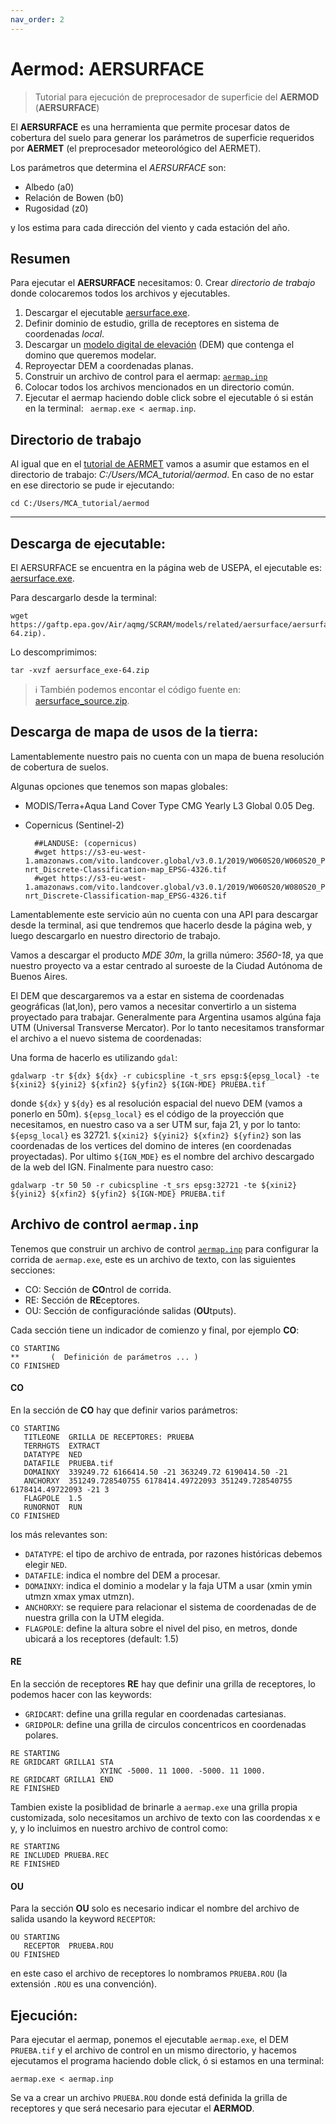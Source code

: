 ```yaml
---
nav_order: 2
---
```


# Aermod: AERSURFACE

> Tutorial para ejecución de preprocesador de superficie del **AERMOD** (**AERSURFACE**)

El **AERSURFACE** es una herramienta que permite procesar datos de cobertura del suelo para generar los parámetros de superficie requeridos por **AERMET** (el preprocesador meteorológico del AERMET).

Los parámetros que determina el *AERSURFACE* son:
- Albedo (a0)
- Relación de Bowen (b0) 
- Rugosidad (z0) 

y los estima para cada dirección del viento y cada estación del año.


## Resumen
Para ejecutar el **AERSURFACE** necesitamos:
0. Crear *directorio de trabajo* donde colocaremos todos los archivos y ejecutables.
1. Descargar el ejecutable [aersurface.exe](https://gaftp.epa.gov/Air/aqmg/SCRAM/models/related/aersurface/aersurface_exe-64.zip).
2. Definir dominio de estudio, grilla de receptores en sistema de coordenadas *local*.
3. Descargar un [modelo digital de elevación](https://www.ign.gob.ar/NuestrasActividades/Geodesia/ModeloDigitalElevaciones/Mapa) (DEM) que contenga el domino que queremos modelar.
4. Reproyectar DEM a coordenadas planas.
5. Construir un archivo de control para el aermap: [``aermap.inp``](archivos/aermod/aermap.inp)
6. Colocar todos los archivos mencionados en un directorio común.
7. Ejecutar el aermap haciendo doble click sobre el ejecutable ó si están en la terminal: `` aermap.exe < aermap.inp``.

## Directorio de trabajo
Al igual que en el [tutorial de AERMET](aermet.md) vamos a asumir que estamos en el directorio de trabajo: *C:/Users/MCA_tutorial/aermod*. En caso de no estar en ese directorio se pude ir ejecutando:

```shell
cd C:/Users/MCA_tutorial/aermod
```

---

## Descarga de ejecutable:

El AERSURFACE se encuentra en la página web de USEPA, el ejecutable es: [aersurface.exe](https://gaftp.epa.gov/Air/aqmg/SCRAM/models/related/aersurface/aersurface_exe-64.zip).

Para descargarlo desde la terminal:
```shell
wget https://gaftp.epa.gov/Air/aqmg/SCRAM/models/related/aersurface/aersurface_exe-64.zip).
```

Lo descomprimimos:
```shell
tar -xvzf aersurface_exe-64.zip
```

> :information_source: También podemos encontar el código fuente en: [aersurface_source.zip](https://gaftp.epa.gov/Air/aqmg/SCRAM/models/related/aersurface/aersurface_source.zip).


## Descarga de mapa de usos de la tierra:

Lamentablemente nuestro pais no cuenta con un mapa de buena resolución de cobertura de suelos. 

Algunas opciones que tenemos son mapas globales:
+ MODIS/Terra+Aqua Land Cover Type CMG Yearly L3 Global 0.05 Deg.
+ Copernicus (Sentinel-2)

        ##LANDUSE: (copernicus)
        #wget https://s3-eu-west-1.amazonaws.com/vito.landcover.global/v3.0.1/2019/W060S20/W060S20_PROBAV_LC100_global_v3.0.1_2019-nrt_Discrete-Classification-map_EPSG-4326.tif
        #wget https://s3-eu-west-1.amazonaws.com/vito.landcover.global/v3.0.1/2019/W060S20/W080S20_PROBAV_LC100_global_v3.0.1_2019-nrt_Discrete-Classification-map_EPSG-4326.tif


Lamentablemente este servicio aún no cuenta con una API para descargar desde la terminal, asi que tendremos que hacerlo desde la página web, y luego descargarlo en nuestro directorio de trabajo.

Vamos a descargar el producto *MDE 30m*, la grilla número: *3560-18*, ya que nuestro proyecto va a estar centrado al suroeste de la Ciudad Autónoma de Buenos Aires.

El DEM que descargaremos va a estar en sistema de coordenadas geográficas (lat,lon), pero vamos a necesitar convertirlo a un sistema proyectado para trabajar. Generalmente para Argentina usamos algúna faja UTM (Universal Transverse Mercator). Por lo tanto necesitamos transformar el archivo a el nuevo sistema de coordenadas:

Una forma de hacerlo es utilizando ``gdal``:

```shell
gdalwarp -tr ${dx} ${dx} -r cubicspline -t_srs epsg:${epsg_local} -te ${xini2} ${yini2} ${xfin2} ${yfin2} ${IGN-MDE} PRUEBA.tif
```
donde ``${dx}`` y ``${dy}`` es al resolución espacial del nuevo DEM (vamos a ponerlo en 50m). ``${epsg_local}`` es el código de la proyección que necesitamos, en nuestro caso va a ser UTM sur, faja 21, y por lo tanto: ``${epsg_local}`` es 32721.  ``${xini2} ${yini2} ${xfin2} ${yfin2}`` son las coordenadas de los vertices del domino de interes (en coordenadas proyectadas). Por ultimo ``${IGN_MDE}`` es el nombre del archivo descargado de la web del IGN. Finalmente para nuestro caso:
```shell
gdalwarp -tr 50 50 -r cubicspline -t_srs epsg:32721 -te ${xini2} ${yini2} ${xfin2} ${yfin2} ${IGN-MDE} PRUEBA.tif
```


## Archivo de control ``aermap.inp``

Tenemos que construir un archivo de control [``aermap.inp``](archivos/aermap/aermap.inp) para configurar la corrida de ``aermap.exe``, este es un archivo de texto, con las siguientes secciones:

+ CO: Sección de **CO**ntrol de corrida.
+ RE: Sección de **RE**ceptores.
+ OU: Sección de configuraciónde salidas (**OU**tputs).

Cada sección tiene un indicador de comienzo y final, por ejemplo **CO**:

```
CO STARTING
**       (  Definición de parámetros ... )
CO FINISHED
```

#### **CO**

En la sección de **CO** hay que definir varios parámetros:

```
CO STARTING
   TITLEONE  GRILLA DE RECEPTORES: PRUEBA
   TERRHGTS  EXTRACT
   DATATYPE  NED
   DATAFILE  PRUEBA.tif
   DOMAINXY  339249.72 6166414.50 -21 363249.72 6190414.50 -21
   ANCHORXY  351249.728540755 6178414.49722093 351249.728540755 6178414.49722093 -21 3
   FLAGPOLE  1.5
   RUNORNOT  RUN
CO FINISHED
```

los más relevantes son:
+ ``DATATYPE``: el tipo de archivo de entrada, por razones históricas debemos elegir ``NED``.
+ ``DATAFILE``: indica el nombre del DEM a procesar.
+ ``DOMAINXY``: indica el dominio a modelar y la faja UTM a usar (xmin ymin utmzn xmax ymax utmzn).
+ ``ANCHORXY``: se requiere para relacionar el sistema de coordenadas de de nuestra grilla con la UTM elegida.
+ ``FLAGPOLE``: define la altura sobre el nivel del piso, en metros, donde ubicará a los receptores (default: 1.5)

#### **RE**
En la sección de receptores **RE** hay que definir una grilla de receptores, lo podemos hacer con las keywords: 
+ ``GRIDCART``: define una grilla regular en coordenadas cartesianas.
+ ``GRIDPOLR``: define una grilla de circulos concentricos en coordenadas polares.

```
RE STARTING
RE GRIDCART GRILLA1 STA
                    XYINC -5000. 11 1000. -5000. 11 1000.
RE GRIDCART GRILLA1 END
RE FINISHED
```


Tambien existe la posiblidad de brinarle a ``aermap.exe`` una grilla propia customizada, solo necesitamos un archivo de texto con las coordendas x e y, y lo incluimos en nuestro archivo de control como:

```
RE STARTING
RE INCLUDED PRUEBA.REC
RE FINISHED
```

#### **OU**

Para la sección **OU** solo es necesario indicar el nombre del archivo de salida usando la keyword ``RECEPTOR``:

```
OU STARTING
   RECEPTOR  PRUEBA.ROU
OU FINISHED
```
en este caso el archivo de receptores lo nombramos ``PRUEBA.ROU`` (la extensión ``.ROU`` es una convención).


## Ejecución:

Para ejecutar el aermap, ponemos el ejecutable ``aermap.exe``, el DEM ``PRUEBA.tif`` y el archivo de control en un mismo directorio, y hacemos ejecutamos el programa haciendo doble click, ó si estamos en una terminal:

```shell
aermap.exe < aermap.inp
```

Se va a crear un archivo ``PRUEBA.ROU`` donde está definida la grilla de receptores y que será necesario para ejecutar el **AERMOD**.

